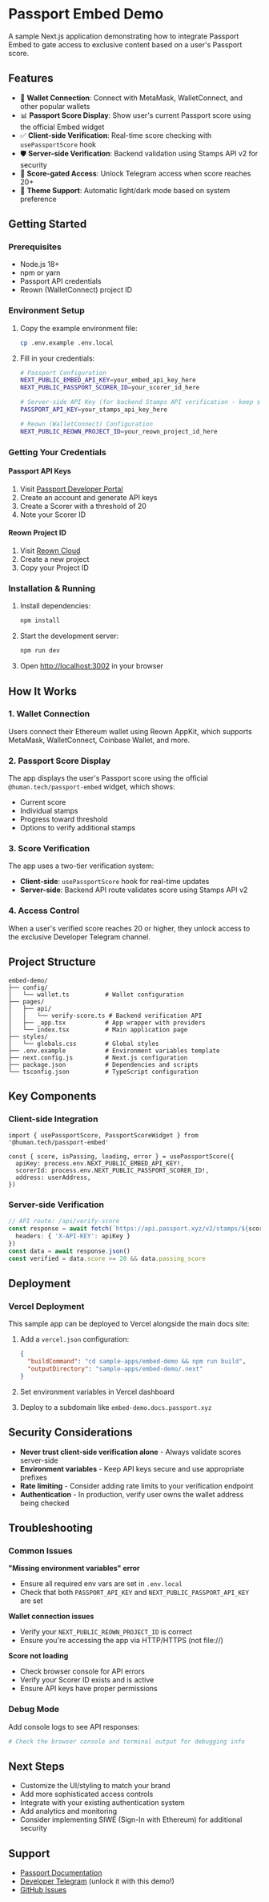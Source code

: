 # Passport Embed Demo

A sample Next.js application demonstrating how to integrate Passport Embed to gate access to exclusive content based on a user's Passport score.

## Features

- 🔐 **Wallet Connection**: Connect with MetaMask, WalletConnect, and other popular wallets
- 📊 **Passport Score Display**: Show user's current Passport score using the official Embed widget
- ✅ **Client-side Verification**: Real-time score checking with `usePassportScore` hook
- 🛡️ **Server-side Verification**: Backend validation using Stamps API v2 for security
- 🎯 **Score-gated Access**: Unlock Telegram access when score reaches 20+
- 🎨 **Theme Support**: Automatic light/dark mode based on system preference

## Getting Started

### Prerequisites

- Node.js 18+ 
- npm or yarn
- Passport API credentials
- Reown (WalletConnect) project ID

### Environment Setup

1. Copy the example environment file:
   ```bash
   cp .env.example .env.local
   ```

2. Fill in your credentials:
   ```bash
   # Passport Configuration  
   NEXT_PUBLIC_EMBED_API_KEY=your_embed_api_key_here
   NEXT_PUBLIC_PASSPORT_SCORER_ID=your_scorer_id_here

   # Server-side API Key (for backend Stamps API verification - keep secret!)
   PASSPORT_API_KEY=your_stamps_api_key_here

   # Reown (WalletConnect) Configuration
   NEXT_PUBLIC_REOWN_PROJECT_ID=your_reown_project_id_here
   ```

### Getting Your Credentials

#### Passport API Keys
1. Visit [Passport Developer Portal](https://developer.passport.xyz/)
2. Create an account and generate API keys
3. Create a Scorer with a threshold of 20
4. Note your Scorer ID

#### Reown Project ID
1. Visit [Reown Cloud](https://cloud.reown.com/)
2. Create a new project
3. Copy your Project ID

### Installation & Running

1. Install dependencies:
   ```bash
   npm install
   ```

2. Start the development server:
   ```bash
   npm run dev
   ```

3. Open [http://localhost:3002](http://localhost:3002) in your browser

## How It Works

### 1. Wallet Connection
Users connect their Ethereum wallet using Reown AppKit, which supports MetaMask, WalletConnect, Coinbase Wallet, and more.

### 2. Passport Score Display
The app displays the user's Passport score using the official `@human.tech/passport-embed` widget, which shows:
- Current score
- Individual stamps
- Progress toward threshold
- Options to verify additional stamps

### 3. Score Verification
The app uses a two-tier verification system:
- **Client-side**: `usePassportScore` hook for real-time updates
- **Server-side**: Backend API route validates score using Stamps API v2

### 4. Access Control
When a user's verified score reaches 20 or higher, they unlock access to the exclusive Developer Telegram channel.

## Project Structure

```
embed-demo/
├── config/
│   └── wallet.ts          # Wallet configuration
├── pages/
│   ├── api/
│   │   └── verify-score.ts # Backend verification API
│   ├── _app.tsx           # App wrapper with providers
│   └── index.tsx          # Main application page
├── styles/
│   └── globals.css        # Global styles
├── .env.example           # Environment variables template
├── next.config.js         # Next.js configuration
├── package.json           # Dependencies and scripts
└── tsconfig.json          # TypeScript configuration
```

## Key Components

### Client-side Integration
```tsx
import { usePassportScore, PassportScoreWidget } from '@human.tech/passport-embed'

const { score, isPassing, loading, error } = usePassportScore({
  apiKey: process.env.NEXT_PUBLIC_EMBED_API_KEY!,
  scorerId: process.env.NEXT_PUBLIC_PASSPORT_SCORER_ID!,
  address: userAddress,
})
```

### Server-side Verification
```typescript
// API route: /api/verify-score
const response = await fetch(`https://api.passport.xyz/v2/stamps/${scorerId}/score/${address}`, {
  headers: { 'X-API-KEY': apiKey }
})
const data = await response.json()
const verified = data.score >= 20 && data.passing_score
```

## Deployment

### Vercel Deployment
This sample app can be deployed to Vercel alongside the main docs site:

1. Add a `vercel.json` configuration:
   ```json
   {
     "buildCommand": "cd sample-apps/embed-demo && npm run build",
     "outputDirectory": "sample-apps/embed-demo/.next"
   }
   ```

2. Set environment variables in Vercel dashboard

3. Deploy to a subdomain like `embed-demo.docs.passport.xyz`

## Security Considerations

- **Never trust client-side verification alone** - Always validate scores server-side
- **Environment variables** - Keep API keys secure and use appropriate prefixes
- **Rate limiting** - Consider adding rate limits to your verification endpoint
- **Authentication** - In production, verify user owns the wallet address being checked

## Troubleshooting

### Common Issues

**"Missing environment variables" error**
- Ensure all required env vars are set in `.env.local`
- Check that both `PASSPORT_API_KEY` and `NEXT_PUBLIC_PASSPORT_API_KEY` are set

**Wallet connection issues**
- Verify your `NEXT_PUBLIC_REOWN_PROJECT_ID` is correct
- Ensure you're accessing the app via HTTP/HTTPS (not file://)

**Score not loading**
- Check browser console for API errors  
- Verify your Scorer ID exists and is active
- Ensure API keys have proper permissions

### Debug Mode
Add console logs to see API responses:
```bash
# Check the browser console and terminal output for debugging info
```

## Next Steps

- Customize the UI/styling to match your brand
- Add more sophisticated access controls
- Integrate with your existing authentication system
- Add analytics and monitoring
- Consider implementing SIWE (Sign-In with Ethereum) for additional security

## Support

- [Passport Documentation](https://docs.passport.xyz/)
- [Developer Telegram](https://t.me/+Mcp9RsRV7tVmYjZh) (unlock it with this demo!)
- [GitHub Issues](https://github.com/passportxyz/passport-docs/issues)